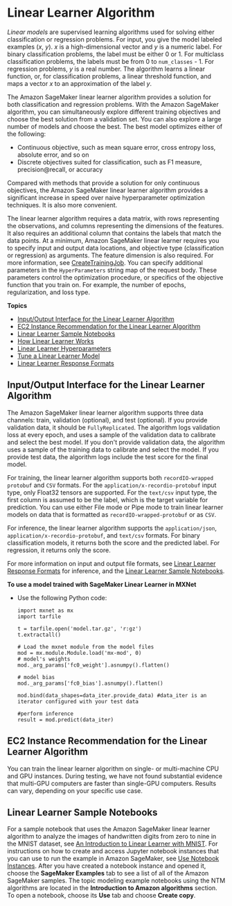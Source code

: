 # Linear Learner Algorithm<a name="linear-learner"></a>

*Linear models* are supervised learning algorithms used for solving either classification or regression problems\. For input, you give the model labeled examples \(*x*, *y*\)\. *x* is a high\-dimensional vector and *y* is a numeric label\. For binary classification problems, the label must be either 0 or 1\. For multiclass classification problems, the labels must be from 0 to `num_classes` \- 1\. For regression problems, *y* is a real number\. The algorithm learns a linear function, or, for classification problems, a linear threshold function, and maps a vector *x* to an approximation of the label *y*\. 

The Amazon SageMaker linear learner algorithm provides a solution for both classification and regression problems\. With the Amazon SageMaker algorithm, you can simultaneously explore different training objectives and choose the best solution from a validation set\. You can also explore a large number of models and choose the best\. The best model optimizes either of the following:
+ Continuous objective, such as mean square error, cross entropy loss, absolute error, and so on 
+ Discrete objectives suited for classification, such as F1 measure, precision@recall, or accuracy 

Compared with methods that provide a solution for only continuous objectives, the Amazon SageMaker linear learner algorithm provides a significant increase in speed over naive hyperparameter optimization techniques\. It is also more convenient\. 

The linear learner algorithm requires a data matrix, with rows representing the observations, and columns representing the dimensions of the features\. It also requires an additional column that contains the labels that match the data points\. At a minimum, Amazon SageMaker linear learner requires you to specify input and output data locations, and objective type \(classification or regression\) as arguments\. The feature dimension is also required\. For more information, see [CreateTrainingJob](API_CreateTrainingJob.md)\. You can specify additional parameters in the `HyperParameters` string map of the request body\. These parameters control the optimization procedure, or specifics of the objective function that you train on\. For example, the number of epochs, regularization, and loss type\. 

**Topics**
+ [Input/Output Interface for the Linear Learner Algorithm](#ll-input_output)
+ [EC2 Instance Recommendation for the Linear Learner Algorithm](#ll-instances)
+ [Linear Learner Sample Notebooks](#ll-sample-notebooks)
+ [How Linear Learner Works](ll_how-it-works.md)
+ [Linear Learner Hyperparameters](ll_hyperparameters.md)
+ [Tune a Linear Learner Model](linear-learner-tuning.md)
+ [Linear Learner Response Formats](LL-in-formats.md)

## Input/Output Interface for the Linear Learner Algorithm<a name="ll-input_output"></a>

The Amazon SageMaker linear learner algorithm supports three data channels: train, validation \(optional\), and test \(optional\)\. If you provide validation data, it should be `FullyReplicated`\. The algorithm logs validation loss at every epoch, and uses a sample of the validation data to calibrate and select the best model\. If you don't provide validation data, the algorithm uses a sample of the training data to calibrate and select the model\. If you provide test data, the algorithm logs include the test score for the final model\.

For training, the linear learner algorithm supports both `recordIO-wrapped protobuf` and `CSV` formats\. For the `application/x-recordio-protobuf` input type, only Float32 tensors are supported\. For the `text/csv` input type, the first column is assumed to be the label, which is the target variable for prediction\. You can use either File mode or Pipe mode to train linear learner models on data that is formatted as `recordIO-wrapped-protobuf` or as `CSV`\.

For inference, the linear learner algorithm supports the `application/json`, `application/x-recordio-protobuf`, and `text/csv` formats\. For binary classification models, it returns both the score and the predicted label\. For regression, it returns only the score\.

For more information on input and output file formats, see [Linear Learner Response Formats](LL-in-formats.md) for inference, and the [Linear Learner Sample Notebooks](#ll-sample-notebooks)\.

**To use a model trained with SageMaker Linear Learner in MXNet**
+ Use the following Python code:

  ```
  import mxnet as mx
  import tarfile

  t = tarfile.open('model.tar.gz', 'r:gz')
  t.extractall()
  
  # Load the mxnet module from the model files
  mod = mx.module.Module.load('mx-mod', 0)
  # model's weights
  mod._arg_params['fc0_weight'].asnumpy().flatten()
  
  # model bias
  mod._arg_params['fc0_bias'].asnumpy().flatten()

  mod.bind(data_shapes=data_iter.provide_data) #data_iter is an iterator configured with your test data

  #perform inference
  result = mod.predict(data_iter)
  ```

## EC2 Instance Recommendation for the Linear Learner Algorithm<a name="ll-instances"></a>

You can train the linear learner algorithm on single\- or multi\-machine CPU and GPU instances\. During testing, we have not found substantial evidence that multi\-GPU computers are faster than single\-GPU computers\. Results can vary, depending on your specific use case\.

## Linear Learner Sample Notebooks<a name="ll-sample-notebooks"></a>

For a sample notebook that uses the Amazon SageMaker linear learner algorithm to analyze the images of handwritten digits from zero to nine in the MNIST dataset, see [An Introduction to Linear Learner with MNIST](https://github.com/awslabs/amazon-sagemaker-examples/blob/master/introduction_to_amazon_algorithms/linear_learner_mnist/linear_learner_mnist.ipynb)\. For instructions on how to create and access Jupyter notebook instances that you can use to run the example in Amazon SageMaker, see [Use Notebook Instances](nbi.md)\. After you have created a notebook instance and opened it, choose the **SageMaker Examples** tab to see a list of all of the Amazon SageMaker samples\. The topic modeling example notebooks using the NTM algorithms are located in the **Introduction to Amazon algorithms** section\. To open a notebook, choose its **Use** tab and choose **Create copy**\.